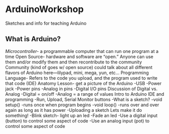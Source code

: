 # ArduinoWorkshop
Sketches and info for teaching Arduino

## What is Arduino?
*Microcontroller-* a programmable computer that can run one program at a time
Open Source- hardware and software are “open.” Anyone can use them and/or modify them and then recontribute to the community
Community (kind of goes w/ open source)
could talk about all different flavors of Arduino here—lilypad, mini, mega, yun, etc...
Programming Language- Refers to the code you upload, and the program used to write that code (IDE)
Anatomy Lesson- get a picture of the Arduino
-USB
-Power jack
-Power pins
-Analog in pins
-Digital I/O pins
Discussion of Digital vs. Analog
-Digital = on/off
-Analog = a range of values
Intro to Arduino IDE and programming
-Run, Upload, Serial Monitor buttons
-What is a sketch?
-void setup()
-runs once when program begins
-void loop()
-runs over and over again as long as it has power
-Uploading a sketch
Lets make it do something!
-Blink sketch- light up an led
-Fade an led
-Use a digital input (button) to control some aspect of code
-Use an analog input (pot) to control some aspect of code

